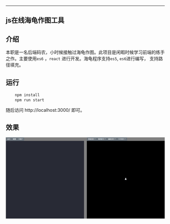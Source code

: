 
---
js在线海龟作图工具
---

## 介绍
本职是一名后端码农，小时候接触过海龟作图。此项目是闲暇时候学习前端的练手之作。主要使用`es6` ，`react` 进行开发。海龟程序支持`es5`, `es6`进行编写，
支持路径填充。

## 运行
```
    npm install 
    npm run start
```
随后访问 http://localhost:3000/ 即可。

## 效果
![image](https://github.com/KingkongWang/js-logo-online/blob/master/public/preview.gif)

